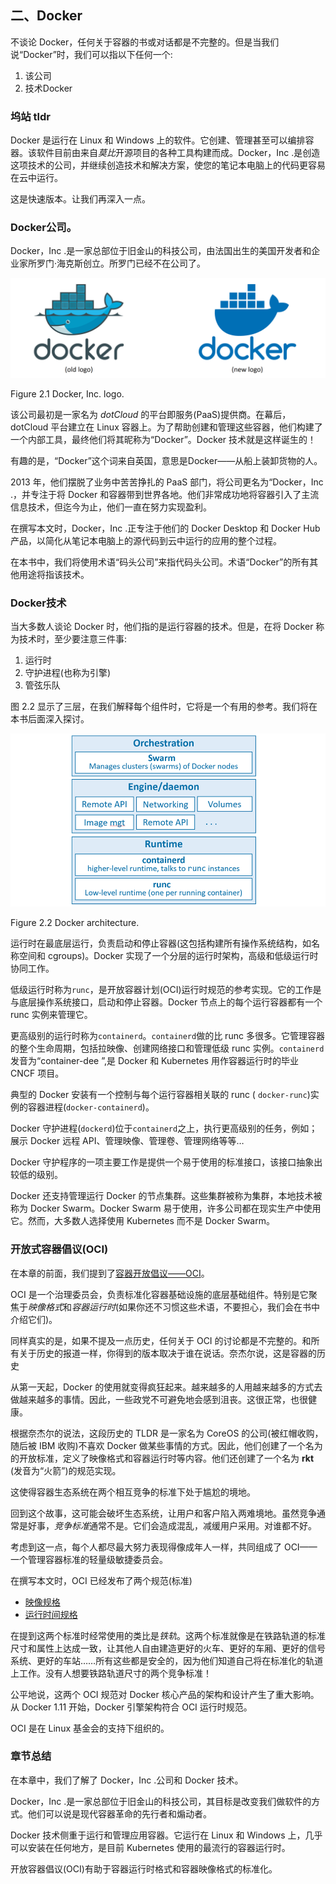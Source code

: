 ## 二、Docker

不谈论 Docker，任何关于容器的书或对话都是不完整的。但是当我们说“Docker”时，我们可以指以下任何一个:

1.  该公司
2.  技术Docker

### 坞站 tldr

Docker 是运行在 Linux 和 Windows 上的软件。它创建、管理甚至可以编排容器。该软件目前由来自*莫比*开源项目的各种工具构建而成。Docker，Inc .是创造这项技术的公司，并继续创造技术和解决方案，使您的笔记本电脑上的代码更容易在云中运行。

这是快速版本。让我们再深入一点。

### Docker公司。

Docker，Inc .是一家总部位于旧金山的科技公司，由法国出生的美国开发者和企业家所罗门·海克斯创立。所罗门已经不在公司了。

![Figure 2.1 Docker, Inc. logo.](img/figure2-1.png)

Figure 2.1 Docker, Inc. logo.



该公司最初是一家名为 *dotCloud* 的平台即服务(PaaS)提供商。在幕后，dotCloud 平台建立在 Linux 容器上。为了帮助创建和管理这些容器，他们构建了一个内部工具，最终他们将其昵称为“Docker”。Docker 技术就是这样诞生的！

有趣的是，“Docker”这个词来自英国，意思是Docker——从船上装卸货物的人。

2013 年，他们摆脱了业务中苦苦挣扎的 PaaS 部门，将公司更名为“Docker，Inc .，并专注于将 Docker 和容器带到世界各地。他们非常成功地将容器引入了主流信息技术，但迄今为止，他们一直在努力实现盈利。

在撰写本文时，Docker，Inc .正专注于他们的 Docker Desktop 和 Docker Hub 产品，以简化从笔记本电脑上的源代码到云中运行的应用的整个过程。

在本书中，我们将使用术语“码头公司”来指代码头公司。术语“Docker”的所有其他用途将指该技术。

### Docker技术

当大多数人谈论 Docker 时，他们指的是运行容器的技术。但是，在将 Docker 称为技术时，至少要注意三件事:

1.  运行时
2.  守护进程(也称为引擎)
3.  管弦乐队

图 2.2 显示了三层，在我们解释每个组件时，它将是一个有用的参考。我们将在本书后面深入探讨。

![Figure 2.2 Docker architecture.](img/figure2-2.png)

Figure 2.2 Docker architecture.



运行时在最底层运行，负责启动和停止容器(这包括构建所有操作系统结构，如名称空间和 cgroups)。Docker 实现了一个分层的运行时架构，高级和低级运行时协同工作。

低级运行时称为`runc`，是开放容器计划(OCI)运行时规范的参考实现。它的工作是与底层操作系统接口，启动和停止容器。Docker 节点上的每个运行容器都有一个 runc 实例来管理它。

更高级别的运行时称为`containerd`。`containerd`做的比 runc 多很多。它管理容器的整个生命周期，包括拉映像、创建网络接口和管理低级 runc 实例。`containerd`发音为“container-dee ”,是 Docker 和 Kubernetes 用作容器运行时的毕业 CNCF 项目。

典型的 Docker 安装有一个控制与每个运行容器相关联的 runc ( `docker-runc`)实例的容器进程(`docker-containerd`)。

Docker 守护进程(`dockerd`)位于`containerd`之上，执行更高级别的任务，例如；展示 Docker 远程 API、管理映像、管理卷、管理网络等等…

Docker 守护程序的一项主要工作是提供一个易于使用的标准接口，该接口抽象出较低的级别。

Docker 还支持管理运行 Docker 的节点集群。这些集群被称为集群，本地技术被称为 Docker Swarm。Docker Swarm 易于使用，许多公司都在现实生产中使用它。然而，大多数人选择使用 Kubernetes 而不是 Docker Swarm。

### 开放式容器倡议(OCI)

在本章的前面，我们提到了[容器开放倡议——OCI](https://www.opencontainers.org)。

OCI 是一个治理委员会，负责标准化容器基础设施的底层基础组件。特别是它聚焦于*映像格式*和*容器运行时*(如果你还不习惯这些术语，不要担心，我们会在书中介绍它们)。

同样真实的是，如果不提及一点历史，任何关于 OCI 的讨论都是不完整的。和所有关于历史的报道一样，你得到的版本取决于谁在说话。奈杰尔说，这是容器的历史

从第一天起，Docker 的使用就变得疯狂起来。越来越多的人用越来越多的方式去做越来越多的事情。因此，一些政党不可避免地会感到沮丧。这很正常，也很健康。

根据奈杰尔的说法，这段历史的 TLDR 是一家名为 CoreOS 的公司(被红帽收购，随后被 IBM 收购)不喜欢 Docker 做某些事情的方式。因此，他们创建了一个名为的开放标准，定义了映像格式和容器运行时等内容。他们还创建了一个名为 **rkt** (发音为“火箭”)的规范实现。

这使得容器生态系统在两个相互竞争的标准下处于尴尬的境地。

回到这个故事，这可能会破坏生态系统，让用户和客户陷入两难境地。虽然竞争通常是好事，*竞争标准*通常不是。它们会造成混乱，减缓用户采用。对谁都不好。

考虑到这一点，每个人都尽最大努力表现得像成年人一样，共同组成了 OCI——一个管理容器标准的轻量级敏捷委员会。

在撰写本文时，OCI 已经发布了两个规范(标准)

*   [映像规格](https://github.com/opencontainers/image-spec)
*   [运行时间规格](https://github.com/opencontainers/runtime-spec)

在提到这两个标准时经常使用的类比是*铁轨*。这两个标准就像是在铁路轨道的标准尺寸和属性上达成一致，让其他人自由建造更好的火车、更好的车厢、更好的信号系统、更好的车站……所有这些都是安全的，因为他们知道自己将在标准化的轨道上工作。没有人想要铁路轨道尺寸的两个竞争标准！

公平地说，这两个 OCI 规范对 Docker 核心产品的架构和设计产生了重大影响。从 Docker 1.11 开始，Docker 引擎架构符合 OCI 运行时规范。

OCI 是在 Linux 基金会的支持下组织的。

### 章节总结

在本章中，我们了解了 Docker，Inc .公司和 Docker 技术。

Docker，Inc .是一家总部位于旧金山的科技公司，其目标是改变我们做软件的方式。他们可以说是现代容器革命的先行者和煽动者。

Docker 技术侧重于运行和管理应用容器。它运行在 Linux 和 Windows 上，几乎可以安装在任何地方，是目前 Kubernetes 使用的最流行的容器运行时。

开放容器倡议(OCI)有助于容器运行时格式和容器映像格式的标准化。